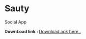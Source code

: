 # Sauty
Social App


<b> DownLoad link : </b> [Download apk here..](http://www.mediafire.com/file/obumox1hqda06jr/SautyAlpha.apk "Download Apk")
